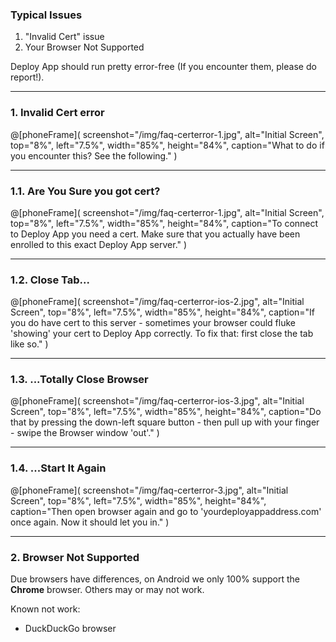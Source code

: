 ### Typical Issues
1. "Invalid Cert" issue
2. Your Browser Not Supported

Deploy App should run pretty error-free (If you encounter them, please do report!).

---

### 1. Invalid Cert error
@[phoneFrame](
  screenshot="/img/faq-certerror-1.jpg",
  alt="Initial Screen",
  top="8%", left="7.5%", width="85%", height="84%",
  caption="What to do if you encounter this? See the following."
)

---

### 1.1. Are You Sure you got cert?
@[phoneFrame](
  screenshot="/img/faq-certerror-1.jpg",
  alt="Initial Screen",
  top="8%", left="7.5%", width="85%", height="84%",
  caption="To connect to Deploy App you need a cert. Make sure that you actually have been enrolled to this exact Deploy App server."
)

---

### 1.2. Close Tab...
@[phoneFrame](
  screenshot="/img/faq-certerror-ios-2.jpg",
  alt="Initial Screen",
  top="8%", left="7.5%", width="85%", height="84%",
  caption="If you do have cert to this server - sometimes your browser could fluke 'showing' your cert to Deploy App correctly. To fix that: first close the tab like so." 
)

---

### 1.3. ...Totally Close Browser
@[phoneFrame](
  screenshot="/img/faq-certerror-ios-3.jpg",
  alt="Initial Screen",
  top="8%", left="7.5%", width="85%", height="84%",
  caption="Do that by pressing the down-left square button - then pull up with your finger - swipe the Browser window 'out'." 
)

---

### 1.4. ...Start It Again
@[phoneFrame](
  screenshot="/img/faq-certerror-3.jpg",
  alt="Initial Screen",
  top="8%", left="7.5%", width="85%", height="84%",
  caption="Then open browser again and go to 'yourdeployappaddress.com' once again. Now it should let you in." 
)

---

### 2. Browser Not Supported
Due browsers have differences, on Android we only 100% support the **Chrome** browser. Others may or may not work.

Known not work:
- DuckDuckGo browser
  

